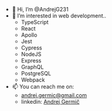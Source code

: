 - 👋 Hi, I’m @AndrejG231
- 👀 I’m interested in web development..
  - TypeScript
  - React
  - Apollo
  - Jest
  - Cypress
  - NodeJS
  - Express
  - GraphQL
  - PostgreSQL
  - Webpack
- 📫 You can reach me on:
  - andrej.germic@gmail.com
  - linkedin: [Andrej Germič](https://www.linkedin.com/in/andrej-germic/)
